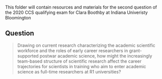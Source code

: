 This folder will contain resources and materials for the second question of the 2020 CCS qualifying exam for Clara Boothby at Indiana Univeristy Bloomington

## Question
> Drawing on current research characterizing the academic scientific workforce and the roles of early career researchers in grant-supported postwar academic science, how might the increasingly team-based structure of scientific research affect the career trajectories for scientists in training who aim to enter academic science as full-time researchers at R1 universities? 
